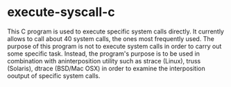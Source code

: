 execute-syscall-c
=================

This C program is used to execute specific system calls directly. It currently 
allows to call about 40 system calls, the ones most frequently used. The purpose 
of this program is not to execute system calls in order to carry out some specific 
task. Instead, the program's purpose is to be used in combination with 
aninterposition utility such as strace (Linux), truss (Solaris), dtrace (BSD/Mac OSX) 
in order to examine the interposition ooutput of specific system calls.
